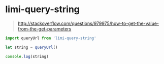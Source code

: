 # limi-query-string

> http://stackoverflow.com/questions/979975/how-to-get-the-value-from-the-get-parameters

```js
import queryUrl from 'limi-query-string'

let string = queryUrl()

console.log(string)
```
